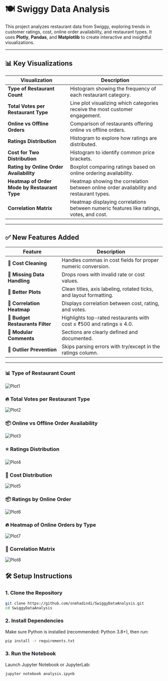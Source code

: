 # 🍽️ Swiggy Data Analysis

This project analyzes restaurant data from Swiggy, exploring trends in customer ratings, cost, online order availability, and restaurant types. It uses **Plotly**, **Pandas**, and **Matplotlib** to create interactive and insightful visualizations.

---


## 📊 Key Visualizations

| Visualization | Description |
|---------------|-------------|
| **Type of Restaurant Count** | Histogram showing the frequency of each restaurant category. |
| **Total Votes per Restaurant Type** | Line plot visualizing which categories receive the most customer engagement. |
| **Online vs Offline Orders** | Comparison of restaurants offering online vs offline orders. |
| **Ratings Distribution** | Histogram to explore how ratings are distributed. |
| **Cost for Two Distribution** | Histogram to identify common price brackets. |
| **Rating by Online Order Availability** | Boxplot comparing ratings based on online ordering availability. |
| **Heatmap of Order Mode by Restaurant Type** | Heatmap showing the correlation between online order availability and restaurant types. |
| **Correlation Matrix** | Heatmap displaying correlations between numeric features like ratings, votes, and cost. |

---

## ✅ New Features Added

| Feature | Description |
|---------|-------------|
| 📌 **Cost Cleaning** | Handles commas in cost fields for proper numeric conversion. |
| 📌 **Missing Data Handling** | Drops rows with invalid rate or cost values. |
| 📌 **Better Plots** | Clean titles, axis labeling, rotated ticks, and layout formatting. |
| 📌 **Correlation Heatmap** | Displays correlation between cost, rating, and votes. |
| 📌 **Budget Restaurants Filter** | Highlights top-rated restaurants with cost ≤ ₹500 and ratings ≥ 4.0. |
| 📌 **Modular Comments** | Sections are clearly defined and documented. |
| 📌 **Outlier Prevention** | Skips parsing errors with try/except in the ratings column. |


---
### 📊 Type of Restaurant Count
![Plot1](plots/plot1.png)

### 🔥 Total Votes per Restaurant Type
![Plot2](plots/plot2.png)

### 📦 Online vs Offline Order Availability
![Plot3](plots/plot3.png)

### ⭐ Ratings Distribution
![Plot4](plots/plot4.png)

### 💸 Cost Distribution
![Plot5](plots/plot5.png)

### 📦 Ratings by Online Order
![Plot6](plots/plot6.png)

### 🔥 Heatmap of Online Orders by Type
![Plot7](plots/plot7.png)

### 🔗 Correlation Matrix
![Plot8](plots/plot8.png)


## 🛠️ Setup Instructions

### 1. Clone the Repository
```bash
git clone https://github.com/snehadindi/SwiggyDataAnalysis.git
cd SwiggyDataAnalysis
```

### 2. Install Dependencies
Make sure Python is installed (recommended: Python 3.8+), then run:
```bash
pip install -r requirements.txt
```

### 3. Run the Notebook
Launch Jupyter Notebook or JupyterLab:
```bash
jupyter notebook analysis.ipynb
```
